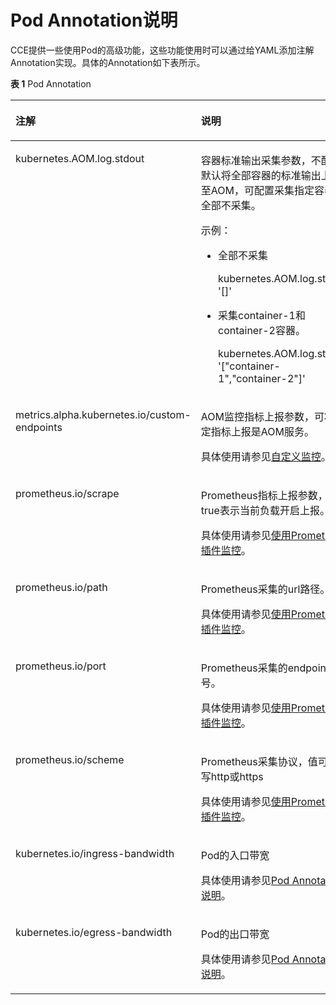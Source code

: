 # Pod Annotation说明<a name="cce_01_0386"></a>

CCE提供一些使用Pod的高级功能，这些功能使用时可以通过给YAML添加注解Annotation实现。具体的Annotation如下表所示。

**表 1**  Pod Annotation

<a name="table194691458405"></a>
<table><thead align="left"><tr id="row247019514406"><th class="cellrowborder" valign="top" width="29.849999999999998%" id="mcps1.2.4.1.1"><p id="p10470205174015"><a name="p10470205174015"></a><a name="p10470205174015"></a>注解</p>
</th>
<th class="cellrowborder" valign="top" width="43.65%" id="mcps1.2.4.1.2"><p id="p1847015134012"><a name="p1847015134012"></a><a name="p1847015134012"></a>说明</p>
</th>
<th class="cellrowborder" valign="top" width="26.5%" id="mcps1.2.4.1.3"><p id="p14707510401"><a name="p14707510401"></a><a name="p14707510401"></a>默认值</p>
</th>
</tr>
</thead>
<tbody><tr id="row9470558404"><td class="cellrowborder" valign="top" width="29.849999999999998%" headers="mcps1.2.4.1.1 "><p id="p174705519404"><a name="p174705519404"></a><a name="p174705519404"></a>kubernetes.AOM.log.stdout</p>
</td>
<td class="cellrowborder" valign="top" width="43.65%" headers="mcps1.2.4.1.2 "><p id="p88891553155817"><a name="p88891553155817"></a><a name="p88891553155817"></a>容器标准输出采集参数，不配置默认将全部容器的标准输出上报至AOM，可配置采集指定容器或全部不采集。</p>
<p id="p1941418503333"><a name="p1941418503333"></a><a name="p1941418503333"></a>示例：</p>
<a name="ul12635112733519"></a><a name="ul12635112733519"></a><ul id="ul12635112733519"><li>全部不采集<p id="p17572143063518"><a name="p17572143063518"></a><a name="p17572143063518"></a>kubernetes.AOM.log.stdout: '[]'</p>
</li><li>采集container-1和container-2容器。<p id="p10842193220352"><a name="p10842193220352"></a><a name="p10842193220352"></a>kubernetes.AOM.log.stdout: '["container-1","container-2"]'</p>
</li></ul>
</td>
<td class="cellrowborder" valign="top" width="26.5%" headers="mcps1.2.4.1.3 "><p id="p1447085164020"><a name="p1447085164020"></a><a name="p1447085164020"></a>-</p>
</td>
</tr>
<tr id="row82408107499"><td class="cellrowborder" valign="top" width="29.849999999999998%" headers="mcps1.2.4.1.1 "><p id="p1324081064915"><a name="p1324081064915"></a><a name="p1324081064915"></a>metrics.alpha.kubernetes.io/custom-endpoints</p>
</td>
<td class="cellrowborder" valign="top" width="43.65%" headers="mcps1.2.4.1.2 "><p id="p11240101012499"><a name="p11240101012499"></a><a name="p11240101012499"></a>AOM监控指标上报参数，可将指定指标上报是AOM服务。</p>
<p id="p1360142835113"><a name="p1360142835113"></a><a name="p1360142835113"></a>具体使用请参见<a href="自定义监控-136.md">自定义监控</a>。</p>
</td>
<td class="cellrowborder" valign="top" width="26.5%" headers="mcps1.2.4.1.3 "><p id="p8240181024910"><a name="p8240181024910"></a><a name="p8240181024910"></a>-</p>
</td>
</tr>
<tr id="row14932101084916"><td class="cellrowborder" valign="top" width="29.849999999999998%" headers="mcps1.2.4.1.1 "><p id="p159322010144911"><a name="p159322010144911"></a><a name="p159322010144911"></a>prometheus.io/scrape</p>
</td>
<td class="cellrowborder" valign="top" width="43.65%" headers="mcps1.2.4.1.2 "><p id="p129321010134918"><a name="p129321010134918"></a><a name="p129321010134918"></a>Prometheus指标上报参数，值为true表示当前负载开启上报。</p>
<p id="p17921144025110"><a name="p17921144025110"></a><a name="p17921144025110"></a>具体使用请参见<a href="使用Prometheus插件监控-137.md">使用Prometheus插件监控</a>。</p>
</td>
<td class="cellrowborder" valign="top" width="26.5%" headers="mcps1.2.4.1.3 "><p id="p12932141017492"><a name="p12932141017492"></a><a name="p12932141017492"></a>-</p>
</td>
</tr>
<tr id="row715915119490"><td class="cellrowborder" valign="top" width="29.849999999999998%" headers="mcps1.2.4.1.1 "><p id="p1315911110496"><a name="p1315911110496"></a><a name="p1315911110496"></a>prometheus.io/path</p>
</td>
<td class="cellrowborder" valign="top" width="43.65%" headers="mcps1.2.4.1.2 "><p id="p20159131117499"><a name="p20159131117499"></a><a name="p20159131117499"></a>Prometheus采集的url路径。</p>
<p id="p375212817529"><a name="p375212817529"></a><a name="p375212817529"></a>具体使用请参见<a href="使用Prometheus插件监控-137.md">使用Prometheus插件监控</a>。</p>
</td>
<td class="cellrowborder" valign="top" width="26.5%" headers="mcps1.2.4.1.3 "><p id="p10159111114916"><a name="p10159111114916"></a><a name="p10159111114916"></a>/metrics</p>
</td>
</tr>
<tr id="row3369171119493"><td class="cellrowborder" valign="top" width="29.849999999999998%" headers="mcps1.2.4.1.1 "><p id="p15369131111499"><a name="p15369131111499"></a><a name="p15369131111499"></a>prometheus.io/port</p>
</td>
<td class="cellrowborder" valign="top" width="43.65%" headers="mcps1.2.4.1.2 "><p id="p17369191111490"><a name="p17369191111490"></a><a name="p17369191111490"></a>Prometheus采集的endpoint端口号。</p>
<p id="p11268239529"><a name="p11268239529"></a><a name="p11268239529"></a>具体使用请参见<a href="使用Prometheus插件监控-137.md">使用Prometheus插件监控</a>。</p>
</td>
<td class="cellrowborder" valign="top" width="26.5%" headers="mcps1.2.4.1.3 "><p id="p15369711204910"><a name="p15369711204910"></a><a name="p15369711204910"></a>-</p>
</td>
</tr>
<tr id="row101571749134910"><td class="cellrowborder" valign="top" width="29.849999999999998%" headers="mcps1.2.4.1.1 "><p id="p3157154914493"><a name="p3157154914493"></a><a name="p3157154914493"></a>prometheus.io/scheme</p>
</td>
<td class="cellrowborder" valign="top" width="43.65%" headers="mcps1.2.4.1.2 "><p id="p13158124964917"><a name="p13158124964917"></a><a name="p13158124964917"></a>Prometheus采集协议，值可以填写http或https</p>
<p id="p155412241529"><a name="p155412241529"></a><a name="p155412241529"></a>具体使用请参见<a href="使用Prometheus插件监控-137.md">使用Prometheus插件监控</a>。</p>
</td>
<td class="cellrowborder" valign="top" width="26.5%" headers="mcps1.2.4.1.3 "><p id="p615854919493"><a name="p615854919493"></a><a name="p615854919493"></a>-</p>
</td>
</tr>
<tr id="row2708819172011"><td class="cellrowborder" valign="top" width="29.849999999999998%" headers="mcps1.2.4.1.1 "><p id="p47091619152015"><a name="p47091619152015"></a><a name="p47091619152015"></a>kubernetes.io/ingress-bandwidth</p>
</td>
<td class="cellrowborder" valign="top" width="43.65%" headers="mcps1.2.4.1.2 "><p id="p5709191942014"><a name="p5709191942014"></a><a name="p5709191942014"></a>Pod的入口带宽</p>
<p id="p1319719176212"><a name="p1319719176212"></a><a name="p1319719176212"></a>具体使用请参见<a href="Pod-Annotation说明.md">Pod Annotation说明</a>。</p>
</td>
<td class="cellrowborder" valign="top" width="26.5%" headers="mcps1.2.4.1.3 "><p id="p197099199209"><a name="p197099199209"></a><a name="p197099199209"></a>-</p>
</td>
</tr>
<tr id="row15470924172013"><td class="cellrowborder" valign="top" width="29.849999999999998%" headers="mcps1.2.4.1.1 "><p id="p1047022452012"><a name="p1047022452012"></a><a name="p1047022452012"></a>kubernetes.io/egress-bandwidth</p>
</td>
<td class="cellrowborder" valign="top" width="43.65%" headers="mcps1.2.4.1.2 "><p id="p1470162416204"><a name="p1470162416204"></a><a name="p1470162416204"></a>Pod的出口带宽</p>
<p id="p1250963211215"><a name="p1250963211215"></a><a name="p1250963211215"></a>具体使用请参见<a href="Pod-Annotation说明.md">Pod Annotation说明</a>。</p>
</td>
<td class="cellrowborder" valign="top" width="26.5%" headers="mcps1.2.4.1.3 "><p id="p347016245203"><a name="p347016245203"></a><a name="p347016245203"></a>-</p>
</td>
</tr>
</tbody>
</table>

